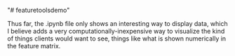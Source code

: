 "# featuretoolsdemo" 

Thus far, the .ipynb file only shows an interesting way to display data, which I believe adds a very computationally-inexpensive way to visualize the kind of things clients would want to see, things like what is shown numerically in the feature matrix.
